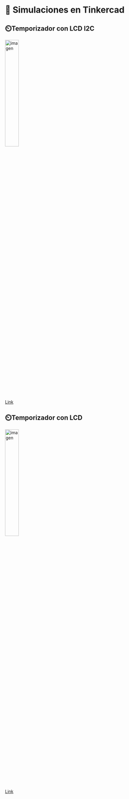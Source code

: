 # 🔌 Simulaciones en Tinkercad

## ⏲️Temporizador con LCD I2C

<img width="30%" height="30%" alt="imagen" src="https://github.com/user-attachments/assets/5e1fd9ec-759a-46fa-949c-0b231b2c6221" />

[Link](https://www.tinkercad.com/things/bukBzoOMfd8-lcdi2c/editel?returnTo=https%3A%2F%2Fwww.tinkercad.com%2Fdashboard%2Fdesigns%2Fcircuits&sharecode=xJP4JTpO1l-UZd08mJidgAjqoOUTHNWF3a02s34Vj-M)

## ⏲️Temporizador con LCD

<img width="30%" height="30%" alt="imagen" src="https://github.com/user-attachments/assets/9f3969f4-d4db-43d1-948e-d2ddf6fd5b0b" />

[Link](https://www.tinkercad.com/things/34Lz2pJQ50v-lcd/editel?returnTo=https%3A%2F%2Fwww.tinkercad.com%2Fdashboard%2Fdesigns%2Fcircuits&sharecode=_7Fap-5_2PP9W_X9VuqQVGPefyUGyt3Gmq3ITbzio2I)
